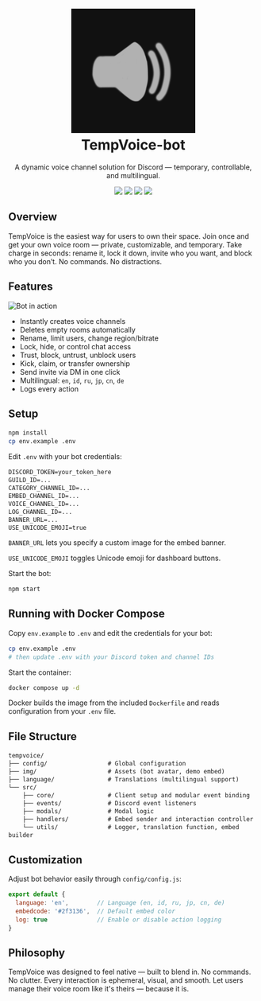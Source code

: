 <h1 align="center">
  <br>
  <a href="https://github.com/jevenchy"><img src="img/bot_avatar.png" width="250" height="250" alt="TempVoice-bot"></a>
  <br>
  TempVoice-bot
  <br>
</h1>

<p align="center">A dynamic voice channel solution for Discord — temporary, controllable, and multilingual.</p>

<p align="center">
  <img src="https://img.shields.io/badge/lang-JavaScript-yellow" />
  <img src="https://img.shields.io/badge/multilingual-yes-green" />
  <img src="https://img.shields.io/badge/version-v1.0.0-blue" />
  <img src="https://img.shields.io/badge/Jevenchy-black" />
</p>

## Overview

TempVoice is the easiest way for users to own their space.
Join once and get your own voice room — private, customizable, and temporary. Take charge in seconds: rename it, lock it down, invite who you want, and block who you don’t. No commands. No distractions.

## Features

![Bot in action](img/bot_example.gif)

- Instantly creates voice channels
- Deletes empty rooms automatically
- Rename, limit users, change region/bitrate
- Lock, hide, or control chat access
- Trust, block, untrust, unblock users
- Kick, claim, or transfer ownership
- Send invite via DM in one click
- Multilingual: `en`, `id`, `ru`, `jp`, `cn`, `de`
- Logs every action

## Setup

```bash
npm install
cp env.example .env
```

Edit `.env` with your bot credentials:

```env
DISCORD_TOKEN=your_token_here
GUILD_ID=...
CATEGORY_CHANNEL_ID=...
EMBED_CHANNEL_ID=...
VOICE_CHANNEL_ID=...
LOG_CHANNEL_ID=...
BANNER_URL=...
USE_UNICODE_EMOJI=true
```

`BANNER_URL` lets you specify a custom image for the embed banner.

`USE_UNICODE_EMOJI` toggles Unicode emoji for dashboard buttons.

Start the bot:

```bash
npm start
```

## Running with Docker Compose

Copy `env.example` to `.env` and edit the credentials for your bot:

```bash
cp env.example .env
# then update .env with your Discord token and channel IDs
```

Start the container:

```bash
docker compose up -d
```

Docker builds the image from the included `Dockerfile` and reads configuration
from your `.env` file.

## File Structure

```
tempvoice/
├── config/                 # Global configuration
├── img/                    # Assets (bot avatar, demo embed)
├── language/               # Translations (multilingual support)
└── src/
    ├── core/               # Client setup and modular event binding
    ├── events/             # Discord event listeners
    ├── modals/             # Modal logic
    ├── handlers/           # Embed sender and interaction controller
    └── utils/              # Logger, translation function, embed builder
```

## Customization

Adjust bot behavior easily through `config/config.js`:

```js
export default {
  language: 'en',        // Language (en, id, ru, jp, cn, de)
  embedcode: '#2f3136',  // Default embed color
  log: true              // Enable or disable action logging
}
```

## Philosophy

TempVoice was designed to feel native — built to blend in. No commands. No clutter. Every interaction is ephemeral, visual, and smooth. Let users manage their voice room like it's theirs — because it is.
